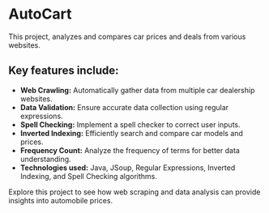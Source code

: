 # AutoCart

This project, analyzes and compares car prices and deals from various websites. 

## Key features include:

- **Web Crawling:** Automatically gather data from multiple car dealership websites.
- **Data Validation:** Ensure accurate data collection using regular expressions.
- **Spell Checking:** Implement a spell checker to correct user inputs.
- **Inverted Indexing:** Efficiently search and compare car models and prices.
- **Frequency Count:** Analyze the frequency of terms for better data understanding.
- **Technologies used:** Java, JSoup, Regular Expressions, Inverted Indexing, and Spell Checking algorithms.

Explore this project to see how web scraping and data analysis can provide insights into automobile prices.
